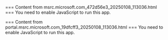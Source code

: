=== Content from msrc.microsoft.com_472d56e3_20250108_113036.html ===
You need to enable JavaScript to run this app.

=== Content from portal.msrc.microsoft.com_19dfcff3_20250108_113036.html ===
You need to enable JavaScript to run this app.
